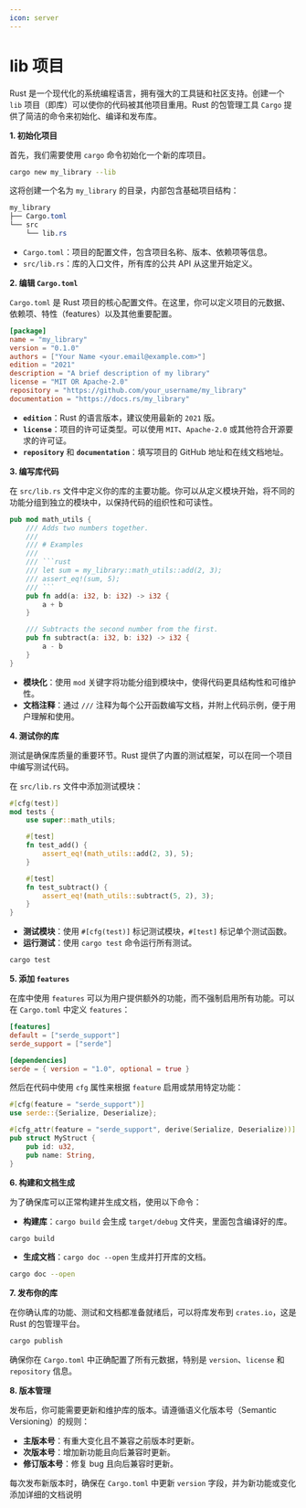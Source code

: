 ```yaml
---
icon: server
---
```


# lib 项目

Rust 是一个现代化的系统编程语言，拥有强大的工具链和社区支持。创建一个 `lib` 项目（即库）可以使你的代码被其他项目重用。Rust 的包管理工具 `Cargo` 提供了简洁的命令来初始化、编译和发布库。

**1. 初始化项目**

首先，我们需要使用 `cargo` 命令初始化一个新的库项目。

```sh
cargo new my_library --lib
```

这将创建一个名为 `my_library` 的目录，内部包含基础项目结构：

```css
my_library
├── Cargo.toml
└── src
    └── lib.rs
```

* `Cargo.toml`：项目的配置文件，包含项目名称、版本、依赖项等信息。
* `src/lib.rs`：库的入口文件，所有库的公共 API 从这里开始定义。

**2. 编辑 `Cargo.toml`**

`Cargo.toml` 是 Rust 项目的核心配置文件。在这里，你可以定义项目的元数据、依赖项、特性（features）以及其他重要配置。

```toml
[package]
name = "my_library"
version = "0.1.0"
authors = ["Your Name <your.email@example.com>"]
edition = "2021"
description = "A brief description of my library"
license = "MIT OR Apache-2.0"
repository = "https://github.com/your_username/my_library"
documentation = "https://docs.rs/my_library"
```

* **`edition`**：Rust 的语言版本，建议使用最新的 `2021` 版。
* **`license`**：项目的许可证类型。可以使用 `MIT`、`Apache-2.0` 或其他符合开源要求的许可证。
* **`repository`** 和 **`documentation`**：填写项目的 GitHub 地址和在线文档地址。

**3. 编写库代码**

在 `src/lib.rs` 文件中定义你的库的主要功能。你可以从定义模块开始，将不同的功能分组到独立的模块中，以保持代码的组织性和可读性。

````rust
pub mod math_utils {
    /// Adds two numbers together.
    ///
    /// # Examples
    ///
    /// ```rust
    /// let sum = my_library::math_utils::add(2, 3);
    /// assert_eq!(sum, 5);
    /// ```
    pub fn add(a: i32, b: i32) -> i32 {
        a + b
    }

    /// Subtracts the second number from the first.
    pub fn subtract(a: i32, b: i32) -> i32 {
        a - b
    }
}
````

* **模块化**：使用 `mod` 关键字将功能分组到模块中，使得代码更具结构性和可维护性。
* **文档注释**：通过 `///` 注释为每个公开函数编写文档，并附上代码示例，便于用户理解和使用。

**4. 测试你的库**

测试是确保库质量的重要环节。Rust 提供了内置的测试框架，可以在同一个项目中编写测试代码。

在 `src/lib.rs` 文件中添加测试模块：

```rust
#[cfg(test)]
mod tests {
    use super::math_utils;

    #[test]
    fn test_add() {
        assert_eq!(math_utils::add(2, 3), 5);
    }

    #[test]
    fn test_subtract() {
        assert_eq!(math_utils::subtract(5, 2), 3);
    }
}
```

* **测试模块**：使用 `#[cfg(test)]` 标记测试模块，`#[test]` 标记单个测试函数。
* **运行测试**：使用 `cargo test` 命令运行所有测试。

```sh
cargo test
```

**5. 添加 `features`**

在库中使用 `features` 可以为用户提供额外的功能，而不强制启用所有功能。可以在 `Cargo.toml` 中定义 `features`：

```toml
[features]
default = ["serde_support"]
serde_support = ["serde"]

[dependencies]
serde = { version = "1.0", optional = true }
```

然后在代码中使用 `cfg` 属性来根据 `feature` 启用或禁用特定功能：

```rust
#[cfg(feature = "serde_support")]
use serde::{Serialize, Deserialize};

#[cfg_attr(feature = "serde_support", derive(Serialize, Deserialize))]
pub struct MyStruct {
    pub id: u32,
    pub name: String,
}
```

**6. 构建和文档生成**

为了确保库可以正常构建并生成文档，使用以下命令：

* **构建库**：`cargo build` 会生成 `target/debug` 文件夹，里面包含编译好的库。

```sh
cargo build
```

* **生成文档**：`cargo doc --open` 生成并打开库的文档。

```sh
cargo doc --open
```

**7. 发布你的库**

在你确认库的功能、测试和文档都准备就绪后，可以将库发布到 `crates.io`，这是 Rust 的包管理平台。

```sh
cargo publish
```

确保你在 `Cargo.toml` 中正确配置了所有元数据，特别是 `version`、`license` 和 `repository` 信息。

**8. 版本管理**

发布后，你可能需要更新和维护库的版本。请遵循语义化版本号（Semantic Versioning）的规则：

* **主版本号**：有重大变化且不兼容之前版本时更新。
* **次版本号**：增加新功能且向后兼容时更新。
* **修订版本号**：修复 bug 且向后兼容时更新。

每次发布新版本时，确保在 `Cargo.toml` 中更新 `version` 字段，并为新功能或变化添加详细的文档说明
